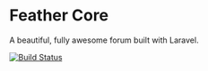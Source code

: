 # Feather Core

A beautiful, fully awesome forum built with Laravel.

[![Build Status](https://travis-ci.org/featherforums/core.png)](https://travis-ci.org/featherforums/core)